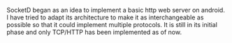 SocketD began as an idea to implement a basic http web server on android. I have tried to adapt its architecture to make it as interchangeable as possible so that it could implement multiple protocols. It is still in its initial phase and only TCP/HTTP has been implemented as of now.